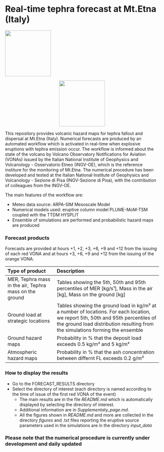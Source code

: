 # Real-time tephra forecast at Mt.Etna (Italy)

<img src="./figures/Logo_INGV.png" width=150pt/>

<p align="center">
  <img src="./figures/Logo_INGV.png" width=150pt />
</p>



This repository provides volcanic hazard maps for tephra fallout and dispersal at Mt.Etna (Italy). Numerical forecasts are produced by an automated workflow which is activated in real-time when explosive eruptions with tephra emission occur. The workflow is informed about the state of the volcano by Volcano Observatory Notifications for Aviation (VONAs) issued by the Italian National Institute of Geophysics and Volcanology - Osservatorio Etneo (INGV-OE), which is the reference institure for the monitoring of Mt.Etna. The numerical procedure has been developed and tested at the Italian National Institute of Geophysics and Volcanology - Sezione di Pisa (INGV-Sezione di Pisa), with the contribution of colleagues from the INGV-OE.

The main features of the workflow are:

* Meteo data source: ARPA-SIM Mesoscale Model
* Numerical models used: eruptive column model PLUME-MoM-TSM coupled with the TTDM HYSPLIT
* Ensemble of simulations are performed and probabilistic hazard maps are produced

### Forecast products

Forecasts are provided at hours +1, +2, +3, +6, +9 and +12 from the issuing of each red VONA and at hours +3, +6, +9 and +12 from the issuing of the orange VONA.

|Type of product|Description|
| :--- | :--- |
|MER, Tephra mass in the air, Tephra mass on the ground|Tables showing the 5th, 50th and 95th percentiles of MER [kg/s¹], Mass in the air [kg], Mass on the ground [kg]|
|Ground load at strategic locations|Tables showing the ground load in kg/m² at a number of locations. For each location, we report 5th, 50th and 95th percentiles of the ground load distribution resulting from the simulations forming the ensemble|
|Ground hazard maps|Probability in % that the deposit load exceeds 0.5 kg/m² and 5 kg/m²|
|Atmospheric hazard maps|Probability in % that the ash concentration between differnt FL exceeds 0.2 g/m³|

### How to display the results
* Go to the FORECAST_RESULTS directory
* Select the directory of interest (each directory is named according to the time of issue of the first red VONA of the event)
    * The main results are in the file *README.md* which is automatically displayed by selecting the directory of interest. 
    * Additional information are in *Supplementaty_page.md*. 
    * All the figures shown in *README.md* and more are collected in the directory *figures* and .txt files reporting the eruptive source parameters used in the simulations are in the directory *input_data* 

### Please note that the numerical procedure is currently under development and daily updated



